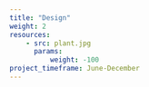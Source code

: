 ```yaml
---
title: "Design"
weight: 2
resources:
    - src: plant.jpg
      params:
          weight: -100
project_timeframe: June-December
---
```



